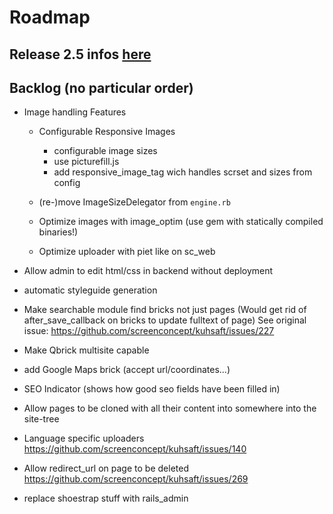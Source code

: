 # Roadmap

## Release 2.5 infos [here]()

## Backlog (no particular order)

* Image handling Features
  * Configurable Responsive Images
    - configurable image sizes
    - use picturefill.js
    - add responsive_image_tag wich handles scrset and sizes from config

  * (re-)move ImageSizeDelegator from `engine.rb`

  * Optimize images with image_optim (use gem with statically compiled binaries!)

  * Optimize uploader with piet like on sc_web

* Allow admin to edit html/css in backend without deployment

* automatic styleguide generation

* Make searchable module find bricks not just pages
  (Would get rid of after_save_callback on bricks to update fulltext of page)
  See original issue: https://github.com/screenconcept/kuhsaft/issues/227

* Make Qbrick multisite capable

* add Google Maps brick (accept url/coordinates...)

* SEO Indicator (shows how good seo fields have been filled in)

* Allow pages to be cloned with all their content into somewhere into the site-tree

* Language specific uploaders
  https://github.com/screenconcept/kuhsaft/issues/140

* Allow redirect_url on page to be deleted
  https://github.com/screenconcept/kuhsaft/issues/269

* replace shoestrap stuff with rails_admin
